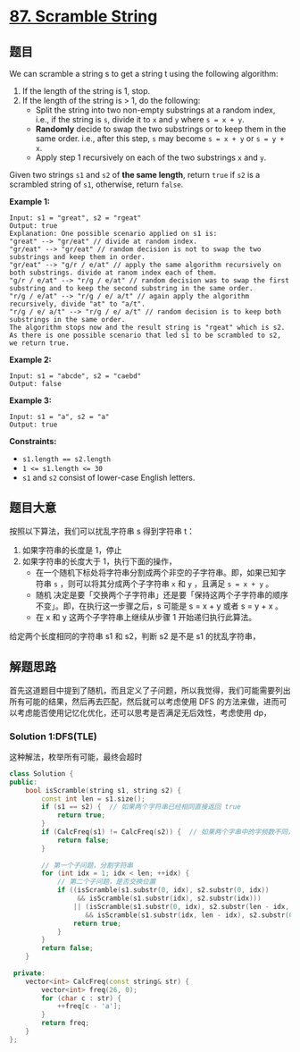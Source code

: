 # [87. Scramble String](https://leetcode-cn.com/problems/scramble-string/)

## 题目

We can scramble a string s to get a string t using the following algorithm:

1. If the length of the string is 1, stop.
2. If the length of the string is > 1, do the following:
   - Split the string into two non-empty substrings at a random index, i.e., if the string is `s`, divide it to `x` and `y` where `s = x + y`.
   - **Randomly** decide to swap the two substrings or to keep them in the same order. i.e., after this step, `s` may become `s = x + y` or `s = y + x`.
   - Apply step 1 recursively on each of the two substrings `x` and `y`.

Given two strings `s1` and `s2` of **the same length**, return `true` if `s2` is a scrambled string of `s1`, otherwise, return `false`.

 

**Example 1:**

```
Input: s1 = "great", s2 = "rgeat"
Output: true
Explanation: One possible scenario applied on s1 is:
"great" --> "gr/eat" // divide at random index.
"gr/eat" --> "gr/eat" // random decision is not to swap the two substrings and keep them in order.
"gr/eat" --> "g/r / e/at" // apply the same algorithm recursively on both substrings. divide at ranom index each of them.
"g/r / e/at" --> "r/g / e/at" // random decision was to swap the first substring and to keep the second substring in the same order.
"r/g / e/at" --> "r/g / e/ a/t" // again apply the algorithm recursively, divide "at" to "a/t".
"r/g / e/ a/t" --> "r/g / e/ a/t" // random decision is to keep both substrings in the same order.
The algorithm stops now and the result string is "rgeat" which is s2.
As there is one possible scenario that led s1 to be scrambled to s2, we return true.
```

**Example 2:**

```
Input: s1 = "abcde", s2 = "caebd"
Output: false
```

**Example 3:**

```
Input: s1 = "a", s2 = "a"
Output: true
```

 

**Constraints:**

- `s1.length == s2.length`
- `1 <= s1.length <= 30`
- `s1` and `s2` consist of lower-case English letters.

## 题目大意

按照以下算法，我们可以扰乱字符串 s 得到字符串 t：

1. 如果字符串的长度是 1，停止
2. 如果字符串的长度大于 1，执行下面的操作，
   - 在一个随机下标处将字符串分割成两个非空的子字符串。即，如果已知字符串 `s` ，则可以将其分成两个子字符串 `x` 和 `y` ，且满足 `s = x + y` 。
   - 随机 决定是要「交换两个子字符串」还是要「保持这两个子字符串的顺序不变」。即，在执行这一步骤之后，s 可能是 s = x + y 或者 s = y + x 。
   - 在 x 和 y 这两个子字符串上继续从步骤 1 开始递归执行此算法。

给定两个长度相同的字符串 s1 和 s2，判断 s2 是不是 s1 的扰乱字符串，

## 解题思路

首先这道题目中提到了随机，而且定义了子问题，所以我觉得，我们可能需要列出所有可能的结果，然后再去匹配，然后就可以考虑使用 DFS 的方法来做，进而可以考虑能否使用记忆化优化，还可以思考是否满足无后效性，考虑使用 dp，

### Solution 1:DFS(TLE)

这种解法，枚举所有可能，最终会超时

````c++
class Solution {
public:
    bool isScramble(string s1, string s2) {
        const int len = s1.size();
        if (s1 == s2) {  // 如果两个字符串已经相同直接返回 true
            return true;
        }
        if (CalcFreq(s1) != CalcFreq(s2)) {  // 如果两个字串中的字频数不同，这接返回 false
            return false;
        }
        
        // 第一个子问题，分割字符串
        for (int idx = 1; idx < len; ++idx) {
            // 第二个子问题，是否交换位置
            if ((isScramble(s1.substr(0, idx), s2.substr(0, idx))
                 && isScramble(s1.substr(idx), s2.substr(idx)))
                || (isScramble(s1.substr(0, idx), s2.substr(len - idx, idx))
                   && isScramble(s1.substr(idx, len - idx), s2.substr(0, len - idx)))) {
                return true;        
            }
        }
        return false;
    }
    
 private:
    vector<int> CalcFreq(const string& str) {
        vector<int> freq(26, 0);
        for (char c : str) {
            ++freq[c - 'a'];
        }
        return freq;
    }
};
````

